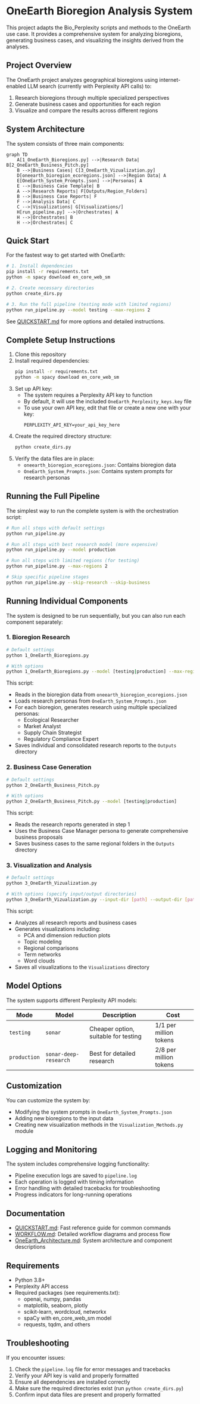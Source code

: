 # OneEarth Bioregion Analysis System

This project adapts the Bio_Perplexity scripts and methods to the OneEarth use case. It provides a comprehensive system for analyzing bioregions, generating business cases, and visualizing the insights derived from the analyses.

## Project Overview

The OneEarth project analyzes geographical bioregions using internet-enabled LLM search (currently with Perplexity API calls) to:
1. Research bioregions through multiple specialized perspectives
2. Generate business cases and opportunities for each region
3. Visualize and compare the results across different regions

## System Architecture

The system consists of three main components:

```mermaid
graph TD
    A[1_OneEarth_Bioregions.py] -->|Research Data| B[2_OneEarth_Business_Pitch.py]
    B -->|Business Cases| C[3_OneEarth_Vizualization.py]
    D[oneearth_bioregion_ecoregions.json] -->|Region Data| A
    E[OneEarth_System_Prompts.json] -->|Personas| A
    E -->|Business Case Template| B
    A -->|Research Reports| F[Outputs/Region_Folders]
    B -->|Business Case Reports| F
    F -->|Analysis Data| C
    C -->|Visualizations| G[Visualizations/]
    H[run_pipeline.py] -->|Orchestrates| A
    H -->|Orchestrates| B
    H -->|Orchestrates| C
```

## Quick Start

For the fastest way to get started with OneEarth:

```bash
# 1. Install dependencies
pip install -r requirements.txt
python -m spacy download en_core_web_sm

# 2. Create necessary directories
python create_dirs.py

# 3. Run the full pipeline (testing mode with limited regions)
python run_pipeline.py --model testing --max-regions 2
```

See [QUICKSTART.md](QUICKSTART.md) for more options and detailed instructions.

## Complete Setup Instructions

1. Clone this repository
2. Install required dependencies:
   ```bash
   pip install -r requirements.txt
   python -m spacy download en_core_web_sm
   ```
3. Set up API key:
   - The system requires a Perplexity API key to function
   - By default, it will use the included `OneEarth_Perplexity_keys.key` file
   - To use your own API key, edit that file or create a new one with your key:
     ```
     PERPLEXITY_API_KEY=your_api_key_here
     ```
4. Create the required directory structure:
   ```bash
   python create_dirs.py
   ```
5. Verify the data files are in place:
   - `oneearth_bioregion_ecoregions.json`: Contains bioregion data
   - `OneEarth_System_Prompts.json`: Contains system prompts for research personas

## Running the Full Pipeline

The simplest way to run the complete system is with the orchestration script:

```bash
# Run all steps with default settings
python run_pipeline.py

# Run all steps with best research model (more expensive)
python run_pipeline.py --model production

# Run all steps with limited regions (for testing)
python run_pipeline.py --max-regions 2

# Skip specific pipeline stages
python run_pipeline.py --skip-research --skip-business
```

## Running Individual Components

The system is designed to be run sequentially, but you can also run each component separately:

### 1. Bioregion Research

```bash
# Default settings
python 1_OneEarth_Bioregions.py

# With options
python 1_OneEarth_Bioregions.py --model [testing|production] --max-regions [number]
```

This script:
- Reads in the bioregion data from `oneearth_bioregion_ecoregions.json`
- Loads research personas from `OneEarth_System_Prompts.json`
- For each bioregion, generates research using multiple specialized personas:
  - Ecological Researcher
  - Market Analyst
  - Supply Chain Strategist
  - Regulatory Compliance Expert
- Saves individual and consolidated research reports to the `Outputs` directory

### 2. Business Case Generation

```bash
# Default settings
python 2_OneEarth_Business_Pitch.py

# With options
python 2_OneEarth_Business_Pitch.py --model [testing|production]
```

This script:
- Reads the research reports generated in step 1
- Uses the Business Case Manager persona to generate comprehensive business proposals
- Saves business cases to the same regional folders in the `Outputs` directory

### 3. Visualization and Analysis

```bash
# Default settings
python 3_OneEarth_Vizualization.py

# With options (specify input/output directories)
python 3_OneEarth_Vizualization.py --input-dir [path] --output-dir [path]
```

This script:
- Analyzes all research reports and business cases
- Generates visualizations including:
  - PCA and dimension reduction plots
  - Topic modeling
  - Regional comparisons
  - Term networks
  - Word clouds
- Saves all visualizations to the `Visualizations` directory

## Model Options

The system supports different Perplexity API models:

| Mode | Model | Description | Cost |
|------|-------|-------------|------|
| `testing` | `sonar` | Cheaper option, suitable for testing | $1/$1 per million tokens |
| `production` | `sonar-deep-research` | Best for detailed research | $2/$8 per million tokens |

## Customization

You can customize the system by:
- Modifying the system prompts in `OneEarth_System_Prompts.json`
- Adding new bioregions to the input data
- Creating new visualization methods in the `Visualization_Methods.py` module

## Logging and Monitoring

The system includes comprehensive logging functionality:
- Pipeline execution logs are saved to `pipeline.log`
- Each operation is logged with timing information
- Error handling with detailed tracebacks for troubleshooting
- Progress indicators for long-running operations

## Documentation

- [QUICKSTART.md](QUICKSTART.md): Fast reference guide for common commands
- [WORKFLOW.md](WORKFLOW.md): Detailed workflow diagrams and process flow
- [OneEarth_Architecture.md](OneEarth_Architecture.md): System architecture and component descriptions

## Requirements

- Python 3.8+
- Perplexity API access
- Required packages (see requirements.txt):
  - openai, numpy, pandas
  - matplotlib, seaborn, plotly
  - scikit-learn, wordcloud, networkx
  - spaCy with en_core_web_sm model
  - requests, tqdm, and others

## Troubleshooting

If you encounter issues:
1. Check the `pipeline.log` file for error messages and tracebacks
2. Verify your API key is valid and properly formatted
3. Ensure all dependencies are installed correctly
4. Make sure the required directories exist (run `python create_dirs.py`)
5. Confirm input data files are present and properly formatted